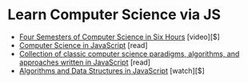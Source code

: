 # Learn Computer Science via JS 

* [Four Semesters of Computer Science in Six Hours](https://frontendmasters.com/workshops/computer-science/) [video][$]
* [Computer Science in JavaScript](https://github.com/davidshariff/computer-science) [read]
* [Collection of classic computer science paradigms, algorithms, and approaches written in JavaScript](https://github.com/nzakas/computer-science-in-javascript) [read]
* [Algorithms and Data Structures in JavaScript](https://frontendmasters.com/workshops/algorithms-data-structures-js/) [watch][$]
